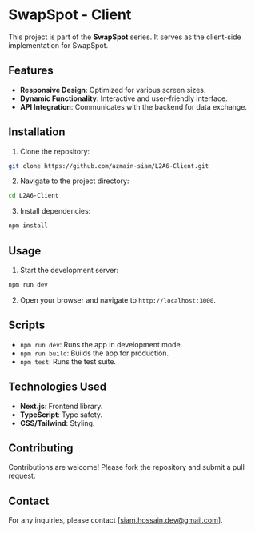 # SwapSpot - Client

This project is part of the **SwapSpot** series. It serves as the client-side implementation for SwapSpot.

## Features

- **Responsive Design**: Optimized for various screen sizes.
- **Dynamic Functionality**: Interactive and user-friendly interface.
- **API Integration**: Communicates with the backend for data exchange.

## Installation

1. Clone the repository:

```bash
git clone https://github.com/azmain-siam/L2A6-Client.git
```

2. Navigate to the project directory:

```bash
cd L2A6-Client
```

3. Install dependencies:

```bash
npm install
```

## Usage

1. Start the development server:

```bash
npm run dev
```

2. Open your browser and navigate to `http://localhost:3000`.

## Scripts

- `npm run dev`: Runs the app in development mode.
- `npm run build`: Builds the app for production.
- `npm test`: Runs the test suite.

## Technologies Used

- **Next.js**: Frontend library.
- **TypeScript**: Type safety.
- **CSS/Tailwind**: Styling.

## Contributing

Contributions are welcome! Please fork the repository and submit a pull request.

## Contact

For any inquiries, please contact [siam.hossain.dev@gmail.com].
